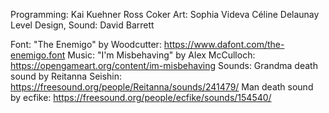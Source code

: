 Programming:
    Kai Kuehner
    Ross Coker
Art:
    Sophia Videva
    Céline Delaunay
Level Design, Sound:
    David Barrett

Font: "The Enemigo" by Woodcutter: https://www.dafont.com/the-enemigo.font
Music: "I'm Misbehaving" by Alex McCulloch: https://opengameart.org/content/im-misbehaving
Sounds:
    Grandma death sound by Reitanna Seishin: https://freesound.org/people/Reitanna/sounds/241479/
    Man death sound by ecfike: https://freesound.org/people/ecfike/sounds/154540/